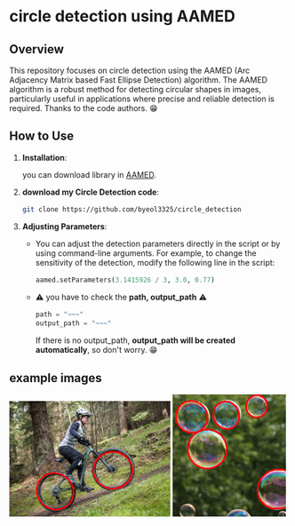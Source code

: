 # circle detection using AAMED

## Overview

This repository focuses on circle detection using the AAMED (Arc Adjacency Matrix based Fast Ellipse Detection) algorithm. The AAMED algorithm is a robust method for detecting circular shapes in images, particularly useful in applications where precise and reliable detection is required. Thanks to the code authors. 😁

## How to Use

1. **Installation**:

   you can download library in [AAMED](https://github.com/Li-Zhaoxi/AAMED).

2. **download my Circle Detection code**:

   ```bash
   git clone https://github.com/byeol3325/circle_detection
   ```

3. **Adjusting Parameters**:

   - You can adjust the detection parameters directly in the script or by using command-line arguments. For example, to change the sensitivity of the detection, modify the following line in the script:
     ```python
     aamed.setParameters(3.1415926 / 3, 3.0, 0.77)
     ```
   - ⚠️ you have to check the **path, output_path** ⚠️
     ```python
     path = "~~~"
     output_path = "~~~"
     ```
     If there is no output_path, **output_path will be created automatically**, so don't worry. 😁

## example images
![Example Result](circle_samples_output/bicycle.PNG)
![Example_REsult](circle_samples_output/bubble.PNG)
